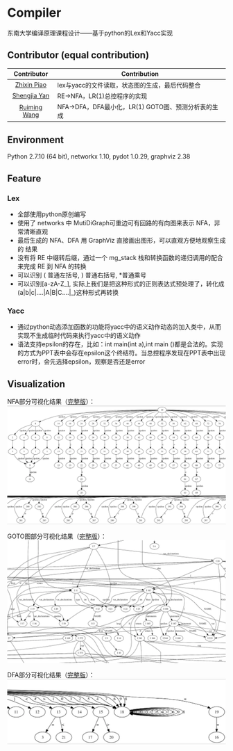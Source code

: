 # Compiler
东南大学编译原理课程设计——基于python的Lex和Yacc实现

## Contributor (equal contribution)

|Contributor | Contribution|
|:----:|----|
|[Zhixin Piao](https://github.com/a367) | lex与yacc的文件读取，状态图的生成，最后代码整合 |
|[Shengjia Yan](https://github.com/yanshengjia) | RE->NFA，LR(1)总控程序的实现 |
|[Ruiming Wang](https://github.com/Rimenwang)|NFA->DFA，DFA最小化，LR(1) GOTO图、预测分析表的生成|

## Environment
Python 2.7.10 (64 bit),
networkx 1.10,
pydot 1.0.29,
graphviz 2.38

## Feature
### Lex
* 全部使用python原创编写
* 使用了 networks 中 MutiDiGraph可重边可有回路的有向图来表示 NFA，非常清晰直观
* 最后生成的 NFA、DFA 用 GraphViz 直接画出图形，可以直观方便地观察生成的 结果
* 没有将 RE 中缀转后缀，通过一个 mg_stack 栈和转换函数的递归调用的配合来完成 RE 到 NFA 的转换 
* 可以识别 \( 普通左括号, \) 普通右括号, \*普通乘号 
* 可以识别[a-zA-Z_], 实际上我们是把这种形式的正则表达式预处理了，转化成(a|b|c|….|A|B|C….|_)这种形式再转换


### Yacc
* 通过python动态添加函数的功能将yacc中的语义动作动态的加入类中，从而实现不生成临时代码来执行yacc中的语义动作
* 语法支持epsilon的存在，比如：int main(int a),int main ()都是合法的。实现的方式为PPT表中会存在epsilon这个终结符。当总控程序发现在PPT表中出现error时，会先选择epsilon，观察是否还是error

## Visualization
NFA部分可视化结果（[完整版](https://raw.githubusercontent.com/seucs/compiler/master/graph/nfa.jpg)）：
![](graph/nfa_part.png)

GOTO图部分可视化结果（[完整版](https://raw.githubusercontent.com/seucs/compiler/master/graph/goto.jpg)）：
![](graph/goto_part.png)

DFA部分可视化结果（[完整版](https://raw.githubusercontent.com/seucs/compiler/master/graph/dfa.jpg)）：
![](graph/dfa_part.png)

